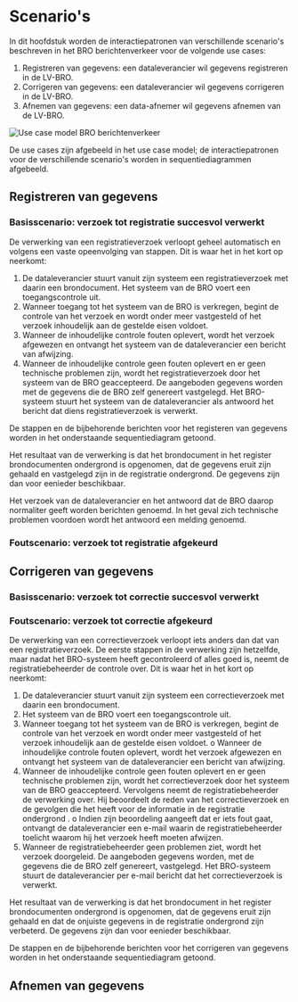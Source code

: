 # Scenario's

In dit hoofdstuk worden de interactiepatronen van verschillende scenario's beschreven in het BRO berichtenverkeer voor de volgende use cases:

1. Registreren van gegevens: een dataleverancier wil gegevens registreren in de LV-BRO.  
2. Corrigeren van gegevens: een dataleverancier wil gegevens corrigeren in de LV-BRO.  
3. Afnemen van gegevens: een data-afnemer wil gegevens afnemen van de LV-BRO.  


![Use case model BRO berichtenverkeer](media/fig-bro-usecasemodel.png)

De use cases zijn afgebeeld in het use case model; de interactiepatronen voor de verschillende scenario's worden in sequentiediagrammen afgebeeld.


## Registreren van gegevens

### Basisscenario: verzoek tot registratie succesvol verwerkt

De verwerking van een registratieverzoek verloopt geheel automatisch en volgens een vaste opeenvolging van stappen. Dit is waar het in het kort op neerkomt:

1. De dataleverancier stuurt vanuit zijn systeem een registratieverzoek met daarin een brondocument. Het systeem van de BRO voert een toegangscontrole uit.
2. Wanneer toegang tot het systeem van de BRO is verkregen, begint de controle van het verzoek en wordt onder meer vastgesteld of het verzoek inhoudelijk aan de gestelde eisen voldoet.
3. Wanneer de inhoudelijke controle fouten oplevert, wordt het verzoek afgewezen en ontvangt het systeem van de dataleverancier een bericht van afwijzing.
4. Wanneer de inhoudelijke controle geen fouten oplevert en er geen technische problemen zijn, wordt het registratieverzoek door het systeem van de BRO geaccepteerd. De aangeboden gegevens worden met de gegevens die de BRO zelf genereert vastgelegd. Het BRO-systeem stuurt het systeem van de dataleverancier als antwoord het bericht dat diens registratieverzoek is verwerkt.

De stappen en de bijbehorende berichten voor het registeren van gegevens worden in het onderstaande sequentiediagram getoond.


Het resultaat van de verwerking is dat het brondocument in het register brondocumenten ondergrond is opgenomen, dat de gegevens eruit zijn gehaald en vastgelegd zijn in de registratie ondergrond. De gegevens zijn dan voor eenieder beschikbaar.

Het verzoek van de dataleverancier en het antwoord dat de BRO daarop normaliter geeft worden berichten genoemd. In het geval zich technische problemen voordoen wordt het antwoord een melding genoemd.

### Foutscenario: verzoek tot registratie afgekeurd



## Corrigeren van gegevens

### Basisscenario: verzoek tot correctie succesvol verwerkt

### Foutscenario: verzoek tot correctie afgekeurd

De verwerking van een correctieverzoek verloopt iets anders dan dat van een registratieverzoek. De eerste stappen in de verwerking zijn hetzelfde, maar nadat het BRO-systeem heeft gecontroleerd of alles goed is, neemt de registratiebeheerder de controle over. 
Dit is waar het in het kort op neerkomt:

1.	De dataleverancier stuurt vanuit zijn systeem een correctieverzoek met daarin een brondocument.
2.	Het systeem van de BRO voert een toegangscontrole uit.
3.	Wanneer toegang tot het systeem van de BRO is verkregen, begint de controle van het verzoek en wordt onder meer vastgesteld of het verzoek inhoudelijk aan de gestelde eisen voldoet. 
o	Wanneer de inhoudelijke controle fouten oplevert, wordt het verzoek afgewezen en ontvangt het systeem van de dataleverancier een bericht van afwijzing.
4.	Wanneer de inhoudelijke controle geen fouten oplevert en er geen technische problemen zijn, wordt het correctieverzoek door het systeem van de BRO geaccepteerd. Vervolgens neemt de registratiebeheerder de verwerking over. Hij beoordeelt de reden van het correctieverzoek en de gevolgen die het heeft voor de informatie in de registratie ondergrond .
o	Indien zijn beoordeling aangeeft dat er iets fout gaat, ontvangt de dataleverancier een e-mail waarin de registratiebeheerder toelicht waarom hij het verzoek heeft moeten afwijzen.
5.	Wanneer de registratiebeheerder geen problemen ziet, wordt het verzoek doorgeleid. De aangeboden gegevens worden, met de gegevens die de BRO zelf genereert, vastgelegd. Het BRO-systeem stuurt de dataleverancier per e-mail bericht dat het correctieverzoek is verwerkt.

Het resultaat van de verwerking is dat het brondocument in het register brondocumenten ondergrond is opgenomen, dat de gegevens eruit zijn gehaald en dat de onjuiste gegevens in de registratie ondergrond zijn verbeterd. De gegevens zijn dan voor eenieder beschikbaar.

De stappen en de bijbehorende berichten voor het corrigeren van gegevens worden in het onderstaande sequentiediagram getoond.

## Afnemen van gegevens
